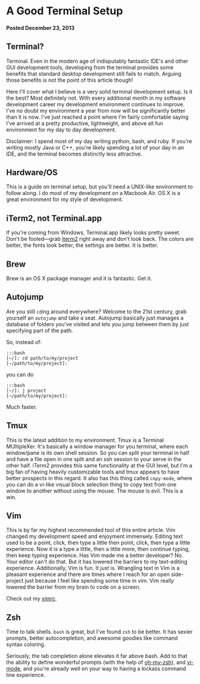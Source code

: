 # A Good Terminal Setup
#### Posted December 23, 2013

## Terminal?

Terminal. Even in the modern age of indisputably fantastic IDE's and other GUI
development tools, developing from the terminal provides some benefits that
standard desktop development still fails to match. Arguing those benefits is
not the point of this article though!

Here I'll cover what I believe is a very solid terminal development setup. Is it
the best? Most definitely not. With every additional month in my software development
career my development environment continues to improve. I've no doubt
my environment a year from now will be significantly better than it is now. I've just
reached a point where I'm fairly comfortable saying I've arrived at a pretty
productive, lightweight, and above all fun environment for my day to day development.

Disclaimer: I spend most of my day writing python, bash, and ruby. If you're writing
mostly Java or C++, you're likely spending a lot of your day in an IDE, and the
terminal becomes distinctly less attractive.

## Hardware/OS

This is a guide on terminal setup, but you'll need a UNIX-like environment to follow
along. I do most of my development on a Macbook Air. OS X is a great environment
for my style of development.

## iTerm2, not Terminal.app

If you're coming from Windows, Terminal.app likely looks pretty sweet. Don't be
fooled&mdash;grab [iterm2](http://www.iterm2.com/) right away and don't look
back. The colors are better, the fonts look better, the settings are better. It
is better.

## Brew

Brew is an OS X package manager and it is fantastic. Get it.

## Autojump

Are you still `cd`ing around everywhere? Welcome to the 21st century, grab yourself
an `autojump` and take a seat. Autojump basically just manages a database of folders
you've visited and lets you jump between them by just specifying part of the path.

So, instead of:

    :::bash
    [~/]: cd path/to/my/project
    [~/path/to/my/project]:

you can do

    :::bash
    [~/]: j project
    [~/path/to/my/project]:

Much faster.

## Tmux

This is the latest addition to my environment. Tmux is a Terminal MUltipleXer.
It's basically a window manager for you terminal, where each window/pane is its
own shell session. So you can split your terminal in half and have a file open in
one split and an ssh session to your serve in the other half. iTerm2 provides this
same functionality at the GUI level, but I'm a big fan of having heavily customizable
tools and tmux appears to have better prospects in this regard. It also has this
thing called `copy-mode`, where you can do a vi-like visual block selection thing
to copy text from one window to another without using the mouse. The mouse is evil.
This is a win.

## Vim

This is by far my highest recommended tool of this entire article. Vim changed my
development speed and enjoyment immensely. Editing text used to be a point, click,
then type a little then point, click, then type a little experience. Now it is a
type a little, then a little more, then continue typing, then keep typing experience.
Has Vim made me a better developer? No. Your editor can't do that. But it has lowered
the barriers to my text-editing experience. Additionally, Vim is fun. It just is.
Wrangling text in Vim is a pleasant experience and there are times where I reach for
an open side-project just because I feel like spending some time in vim. Vim really
lowered the barrier from my brain to code on a screen.

Check out my [vimrc](https://github.com/dougblack/dotfiles/blob/master/.vimrc).

## Zsh

Time to talk shells. `bash` is great, but I've found `zsh` to be better. It has sexier
prompts, better autocompletion, and awesome goodies like command syntax coloring.

Seriously, the tab completion alone elevates it far above bash.  Add to that the ability
to define wonderful prompts (with the help of [oh-my-zsh](https://github.com/robbyrussell/oh-my-zsh)),
and [vi-mode](./zsh-vi-mode.html), and you're already well on your way to having a kickass command line experience.
